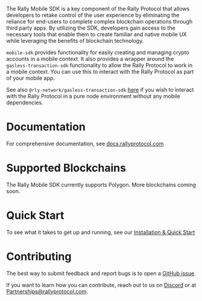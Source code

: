 The Rally Mobile SDK is a key component of the Rally Protocol that allows developers to retake control of the user experience by eliminating the reliance for end-users to complete complex blockchain operations through third party apps. By utilizing the SDK, developers gain access to the necessary tools that enable them to create familiar and native mobile UX while leveraging the benefits of blockchain technology.

`mobile-sdk` provides functionality for easily creating and managing crypto accounts in a mobile context. It also provides a wrapper around the `gasless-transaction-sdk` functionality to allow the Rally Protocol to work in a mobile context. You can use this to interact with the Rally Protocol as part of your mobile app.

See also `@rly-network/gasless-transaction-sdk` [here](https://www.npmjs.com/package/@rly-network/gasless-transaction-sdk) if you wish to interact with the Rally Protocol in a pure node environment without any mobile dependencies.

# Documentation

For comprehensive documentation, see [docs.rallyprotocol.com](https://docs.rallyprotocol.com)

# Supported Blockchains

The Rally Mobile SDK currently supports Polygon. More blockchains coming soon.

# Quick Start

To see what it takes to get up and running, see our [Installation & Quick Start](https://docs.rallyprotocol.com/rally-mobile-sdk/installation-and-quick-start)

# Contributing

The best way to submit feedback and report bugs is to open a [GitHub issue](https://github.com/rally-dfs/rly-network-mobile-sdk/issues/new).

If you want to learn how you can contribute, reach out to us on [Discord](https://discord.gg/rlynetwork) or at [Partnerships@rallyprotocol.com](mailto:partnerships@rallyprotocol.com).
